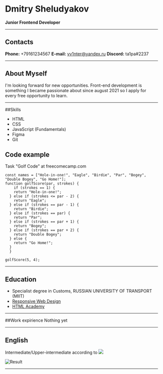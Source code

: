 # Dmitry Sheludyakov
**Junior Frontend Developer**
***
## Contacts
**Phone:** +79161234567
**E-mail:** vv1nter@yandex.ru
**Discord:** ta1pa#2237
***
## About Myself 
I'm looking forward for new opportunities. Front-end development is something I became passionate about since august 2021 so I apply for every free opportunity to learn. 
***
##Skills

* HTML
* CSS
* JavaScript (Fundamentals)
* Figma
* Git


## Code example
Task "Golf Code" at freecomecamp.com
```
const names = ["Hole-in-one!", "Eagle", "Birdie", "Par", "Bogey", "Double Bogey", "Go Home!"];
function golfScore(par, strokes) {
    if (strokes == 1) {
    return "Hole-in-one!";
  } else if (strokes <= par - 2) {
    return "Eagle";
  } else if (strokes == par - 1) {
    return "Birdie";
  } else if (strokes == par) {
    return "Par";
  } else if (strokes == par + 1) {
    return "Bogey";
  } else if (strokes == par + 2) {
    return "Double Bogey";
  } else {
    return "Go Home!";
  }
  }

golfScore(5, 4);
```
***
## Education
* Specialist degree in Customs, RUSSIAN UNIVERSITY OF TRANSPORT (MIIT)
* [Responsive Web Design](https://www.freecodecamp.org/certification/ta1pa/responsive-web-design "Developer Certification at freecodecamp.com")
* [HTML Academy](https://htmlacademy.ru/ "HTML Academy") 
***
##Work expirience
Nothing yet
***
## English
Intermediate/Upper-intermediate according to [![](https://a.storyblok.com/f/71234/103x24/da9ab91cbd/efset-logo_black.svg)](https://www.efset.org/ "EFSET")

![Result](https://i.postimg.cc/cJRhmL2X/image.png "Result")
***




